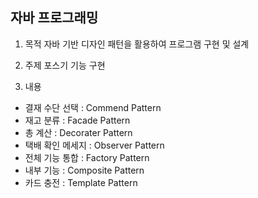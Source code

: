 ## 자바 프로그래밍

1) 목적
 자바 기반 디자인 패턴을 활용하여 프로그램 구현 및 설계

2) 주제
포스기 기능 구현

3) 내용
- 결재 수단 선택 : Commend Pattern
- 재고 분류 : Facade Pattern
- 총 계산 : Decorater Pattern
- 택배 확인 메세지 : Observer Pattern
- 전체 기능 통합 : Factory Pattern
- 내부 기능 : Composite Pattern
- 카드 충전 : Template Pattern
